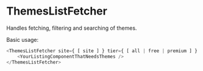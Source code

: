 ThemesListFetcher
=================

Handles fetching, filtering and searching of themes.

Basic usage:

```js
<ThemesListFetcher site={ [ site ] } tier={ [ all | free | premium ] } search={ [ search term | null ] } >
	<YourListingComponentThatNeedsThemes />
</ThemesListFetcher>
```
